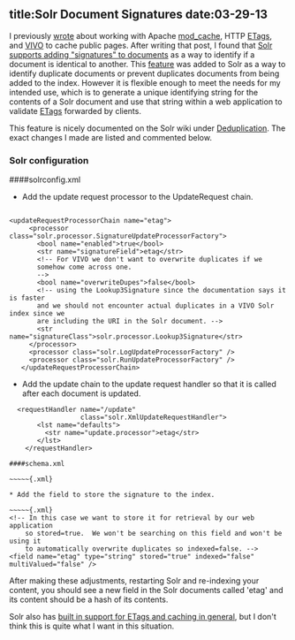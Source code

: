 title:Solr Document Signatures
date:03-29-13
----

I previously [wrote](lawlesst.github.com/notebook/vivo-caching.html) about working with Apache [mod_cache](http://httpd.apache.org/docs/2.2/caching.html), HTTP [ETags](http://en.wikipedia.org/wiki/HTTP_ETag), and [VIVO](http://www.vivoweb.org/) to cache public pages.  After writing that post, I found that [Solr supports adding "signatures" to documents](http://wiki.apache.org/solr/Deduplication) as a way to identify if a document is identical to another.  This [feature](http://wiki.apache.org/solr/Deduplication) was added to Solr as a way to identify duplicate documents or prevent duplicates documents from being added to the index.  However it is flexible enough to meet the needs for my intended use, which is to generate a unique identifying string for the contents of a Solr document and use that string within a web application to validate [ETags](http://en.wikipedia.org/wiki/HTTP_ETag) forwarded by clients.  

This feature is nicely documented on the Solr wiki under [Deduplication](http://wiki.apache.org/solr/Deduplication).  The exact changes I made are listed and commented below.  

### Solr configuration 

####solrconfig.xml

 * Add the update request processor to the UpdateRequest chain.

~~~~~{.xml}

<updateRequestProcessorChain name="etag">
     <processor class="solr.processor.SignatureUpdateProcessorFactory">
       <bool name="enabled">true</bool>
       <str name="signatureField">etag</str>
       <!-- For VIVO we don't want to overwrite duplicates if we 
       somehow come across one.
       -->
       <bool name="overwriteDupes">false</bool>
       <!-- using the Lookup3Signature since the documentation says it is faster
       and we should not encounter actual duplicates in a VIVO Solr index since we
       are including the URI in the Solr document. -->
       <str name="signatureClass">solr.processor.Lookup3Signature</str>
     </processor>
     <processor class="solr.LogUpdateProcessorFactory" />
     <processor class="solr.RunUpdateProcessorFactory" />
   </updateRequestProcessorChain>

~~~~~

  * Add the update chain to the update request handler so that it is called after each document is updated.  

~~~~~{.xml}
  <requestHandler name="/update" 
                  class="solr.XmlUpdateRequestHandler">
       <lst name="defaults">
         <str name="update.processor">etag</str>
       </lst>
    </requestHandler>

####schema.xml

~~~~~{.xml}

* Add the field to store the signature to the index.

~~~~~{.xml}
<!-- In this case we want to store it for retrieval by our web application 
    so stored=true.  We won't be searching on this field and won't be using it
    to automatically overwrite duplicates so indexed=false. -->
<field name="etag" type="string" stored="true" indexed="false" multiValued="false" />

~~~~~

After making these adjustments, restarting Solr and re-indexing your content, you should see a new field in the Solr documents called 'etag' and its content should be a hash of its contents.  

Solr also has [built in support for ETags and caching in general](http://wiki.apache.org/solr/SolrAndHTTPCaches), but I don't think this is quite what I want in this situation.  
